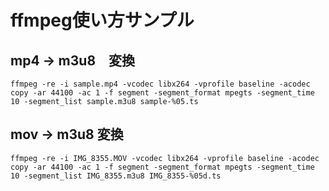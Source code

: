 # ffmpeg使い方サンプル

## mp4 -> m3u8　変換
```
ffmpeg -re -i sample.mp4 -vcodec libx264 -vprofile baseline -acodec copy -ar 44100 -ac 1 -f segment -segment_format mpegts -segment_time 10 -segment_list sample.m3u8 sample-%05.ts
```

## mov -> m3u8 変換
```
ffmpeg -re -i IMG_8355.MOV -vcodec libx264 -vprofile baseline -acodec copy -ar 44100 -ac 1 -f segment -segment_format mpegts -segment_time 10 -segment_list IMG_8355.m3u8 IMG_8355-%05d.ts
```